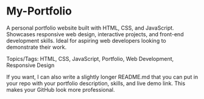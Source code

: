 # My-Portfolio
A personal portfolio website built with HTML, CSS, and JavaScript. Showcases responsive web design, interactive projects, and front-end development skills. Ideal for aspiring web developers looking to demonstrate their work.

Topics/Tags: HTML, CSS, JavaScript, Portfolio, Web Development, Responsive Design

If you want, I can also write a slightly longer README.md that you can put in your repo with your portfolio description, skills, and live demo link. This makes your GitHub look more professional.
